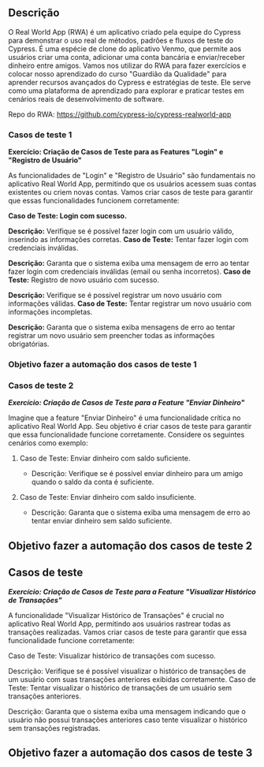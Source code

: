 ## Descrição

O Real World App (RWA) é um aplicativo criado pela equipe do Cypress para demonstrar o uso real de métodos, padrões e fluxos de teste do Cypress. É uma espécie de clone do aplicativo Venmo, que permite aos usuários criar uma conta, adicionar uma conta bancária e enviar/receber dinheiro entre amigos. Vamos nos utilizar do RWA para fazer exercícios e colocar nosso aprendizado do curso "Guardião da Qualidade" para aprender recursos avançados do Cypress e estratégias de teste. Ele serve como uma plataforma de aprendizado para explorar e praticar testes em cenários reais de desenvolvimento de software. 

Repo do RWA: https://github.com/cypress-io/cypress-realworld-app


### Casos de teste 1

**Exercício: Criação de Casos de Teste para as Features "Login" e "Registro de Usuário"**

As funcionalidades de "Login" e "Registro de Usuário" são fundamentais no aplicativo Real World App, permitindo que os usuários acessem suas contas existentes ou criem novas contas. Vamos criar casos de teste para garantir que essas funcionalidades funcionem corretamente:

**Caso de Teste: Login com sucesso.**

**Descrição:** Verifique se é possível fazer login com um usuário válido, inserindo as informações corretas.
**Caso de Teste:** Tentar fazer login com credenciais inválidas.

**Descrição:** Garanta que o sistema exiba uma mensagem de erro ao tentar fazer login com credenciais inválidas (email ou senha incorretos).
**Caso de Teste:** Registro de novo usuário com sucesso.

**Descrição:** Verifique se é possível registrar um novo usuário com informações válidas.
**Caso de Teste:** Tentar registrar um novo usuário com informações incompletas.

**Descrição:** Garanta que o sistema exiba mensagens de erro ao tentar registrar um novo usuário sem preencher todas as informações obrigatórias.

### Objetivo fazer a automação dos casos de teste 1

### Casos de teste 2

***Exercício: Criação de Casos de Teste para a Feature "Enviar Dinheiro"***

Imagine que a feature "Enviar Dinheiro" é uma funcionalidade crítica no aplicativo Real World App. Seu objetivo é criar casos de teste para garantir que essa funcionalidade funcione corretamente. Considere os seguintes cenários como exemplo:

1. Caso de Teste: Enviar dinheiro com saldo suficiente.
   - Descrição: Verifique se é possível enviar dinheiro para um amigo quando o saldo da conta é suficiente.
 
2. Caso de Teste: Enviar dinheiro com saldo insuficiente.
   - Descrição: Garanta que o sistema exiba uma mensagem de erro ao tentar enviar dinheiro sem saldo suficiente.

## Objetivo fazer a automação dos casos de teste 2

## Casos de teste

***Exercício: Criação de Casos de Teste para a Feature "Visualizar Histórico de Transações"***

A funcionalidade "Visualizar Histórico de Transações" é crucial no aplicativo Real World App, permitindo aos usuários rastrear todas as transações realizadas. Vamos criar casos de teste para garantir que essa funcionalidade funcione corretamente:

Caso de Teste: Visualizar histórico de transações com sucesso.

Descrição: Verifique se é possível visualizar o histórico de transações de um usuário com suas transações anteriores exibidas corretamente.
Caso de Teste: Tentar visualizar o histórico de transações de um usuário sem transações anteriores.

Descrição: Garanta que o sistema exiba uma mensagem indicando que o usuário não possui transações anteriores caso tente visualizar o histórico sem transações registradas.

## Objetivo fazer a automação dos casos de teste 3

